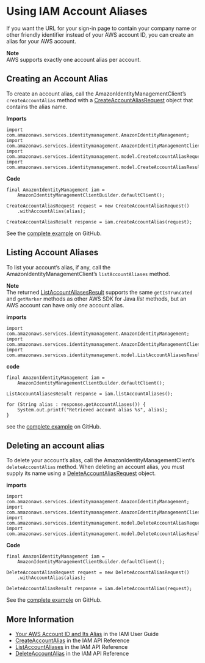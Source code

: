 # Using IAM Account Aliases<a name="examples-iam-account-aliases"></a>

If you want the URL for your sign\-in page to contain your company name or other friendly identifier instead of your AWS account ID, you can create an alias for your AWS account\.

**Note**  
 AWS supports exactly one account alias per account\.

## Creating an Account Alias<a name="creating-an-account-alias"></a>

To create an account alias, call the AmazonIdentityManagementClient’s `createAccountAlias` method with a [CreateAccountAliasRequest](https://docs.aws.amazon.com/sdk-for-java/v1/reference/com/amazonaws/services/identitymanagement/model/CreateAccountAliasRequest.html) object that contains the alias name\.

 **Imports** 

```
import com.amazonaws.services.identitymanagement.AmazonIdentityManagement;
import com.amazonaws.services.identitymanagement.AmazonIdentityManagementClientBuilder;
import com.amazonaws.services.identitymanagement.model.CreateAccountAliasRequest;
import com.amazonaws.services.identitymanagement.model.CreateAccountAliasResult;
```

 **Code** 

```
final AmazonIdentityManagement iam =
    AmazonIdentityManagementClientBuilder.defaultClient();

CreateAccountAliasRequest request = new CreateAccountAliasRequest()
    .withAccountAlias(alias);

CreateAccountAliasResult response = iam.createAccountAlias(request);
```

See the [complete example](https://github.com/awsdocs/aws-doc-sdk-examples/blob/master/java/example_code/iam/src/main/java/aws/example/iam/CreateAccountAlias.java) on GitHub\.

## Listing Account Aliases<a name="listing-account-aliases"></a>

To list your account’s alias, if any, call the AmazonIdentityManagementClient’s `listAccountAliases` method\.

**Note**  
The returned [ListAccountAliasesResult](https://docs.aws.amazon.com/AWSJavaSDK/latest/javadoc/com/amazonaws/services/identitymanagement/model/ListAccountAliasesResult.html) supports the same `getIsTruncated` and `getMarker` methods as other AWS SDK for Java *list* methods, but an AWS account can have only *one* account alias\.

 **imports** 

```
import com.amazonaws.services.identitymanagement.AmazonIdentityManagement;
import com.amazonaws.services.identitymanagement.AmazonIdentityManagementClientBuilder;
import com.amazonaws.services.identitymanagement.model.ListAccountAliasesResult;
```

 **code** 

```
final AmazonIdentityManagement iam =
    AmazonIdentityManagementClientBuilder.defaultClient();

ListAccountAliasesResult response = iam.listAccountAliases();

for (String alias : response.getAccountAliases()) {
    System.out.printf("Retrieved account alias %s", alias);
}
```

see the [complete example](https://github.com/awsdocs/aws-doc-sdk-examples/blob/master/java/example_code/iam/src/main/java/aws/example/iam/ListAccountAliases.java) on GitHub\.

## Deleting an account alias<a name="deleting-an-account-alias"></a>

To delete your account’s alias, call the AmazonIdentityManagementClient’s `deleteAccountAlias` method\. When deleting an account alias, you must supply its name using a [DeleteAccountAliasRequest](https://docs.aws.amazon.com/sdk-for-java/v1/reference/com/amazonaws/services/identitymanagement/model/DeleteAccountAliasRequest.html) object\.

 **imports** 

```
import com.amazonaws.services.identitymanagement.AmazonIdentityManagement;
import com.amazonaws.services.identitymanagement.AmazonIdentityManagementClientBuilder;
import com.amazonaws.services.identitymanagement.model.DeleteAccountAliasRequest;
import com.amazonaws.services.identitymanagement.model.DeleteAccountAliasResult;
```

 **Code** 

```
final AmazonIdentityManagement iam =
    AmazonIdentityManagementClientBuilder.defaultClient();

DeleteAccountAliasRequest request = new DeleteAccountAliasRequest()
    .withAccountAlias(alias);

DeleteAccountAliasResult response = iam.deleteAccountAlias(request);
```

See the [complete example](https://github.com/awsdocs/aws-doc-sdk-examples/blob/master/java/example_code/iam/src/main/java/aws/example/iam/DeleteAccountAlias.java) on GitHub\.

## More Information<a name="more-information"></a>
+  [Your AWS Account ID and Its Alias](http://docs.aws.amazon.com/IAM/latest/UserGuide/console_account-alias.html) in the IAM User Guide
+  [CreateAccountAlias](http://docs.aws.amazon.com/IAM/latest/APIReference/API_CreateAccountAlias.html) in the IAM API Reference
+  [ListAccountAliases](http://docs.aws.amazon.com/IAM/latest/APIReference/API_ListAccountAliases.html) in the IAM API Reference
+  [DeleteAccountAlias](http://docs.aws.amazon.com/IAM/latest/APIReference/API_DeleteAccountAlias.html) in the IAM API Reference